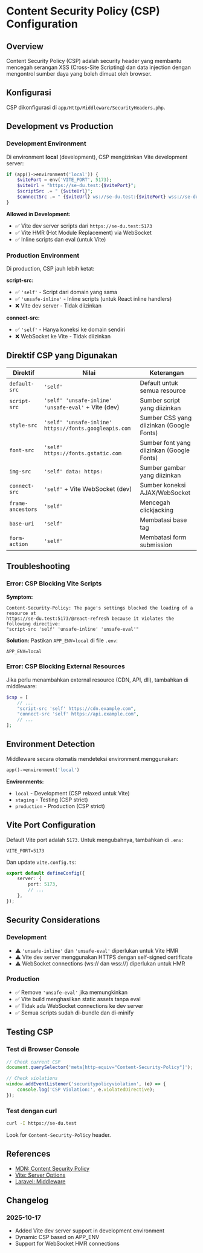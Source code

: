 # Content Security Policy (CSP) Configuration

## Overview

Content Security Policy (CSP) adalah security header yang membantu mencegah serangan XSS (Cross-Site Scripting) dan data injection dengan mengontrol sumber daya yang boleh dimuat oleh browser.

## Konfigurasi

CSP dikonfigurasi di `app/Http/Middleware/SecurityHeaders.php`.

## Development vs Production

### Development Environment

Di environment **local** (development), CSP mengizinkan Vite development server:

```php
if (app()->environment('local')) {
    $vitePort = env('VITE_PORT', 5173);
    $viteUrl = "https://se-du.test:{$vitePort}";
    $scriptSrc .= " {$viteUrl}";
    $connectSrc .= " {$viteUrl} ws://se-du.test:{$vitePort} wss://se-du.test:{$vitePort}";
}
```

**Allowed in Development:**

- ✅ Vite dev server scripts dari `https://se-du.test:5173`
- ✅ Vite HMR (Hot Module Replacement) via WebSocket
- ✅ Inline scripts dan eval (untuk Vite)

### Production Environment

Di production, CSP jauh lebih ketat:

**script-src:**

- ✅ `'self'` - Script dari domain yang sama
- ✅ `'unsafe-inline'` - Inline scripts (untuk React inline handlers)
- ❌ Vite dev server - Tidak diizinkan

**connect-src:**

- ✅ `'self'` - Hanya koneksi ke domain sendiri
- ❌ WebSocket ke Vite - Tidak diizinkan

## Direktif CSP yang Digunakan

| Direktif          | Nilai                                                 | Keterangan                                |
| ----------------- | ----------------------------------------------------- | ----------------------------------------- |
| `default-src`     | `'self'`                                              | Default untuk semua resource              |
| `script-src`      | `'self' 'unsafe-inline' 'unsafe-eval'` + Vite (dev)   | Sumber script yang diizinkan              |
| `style-src`       | `'self' 'unsafe-inline' https://fonts.googleapis.com` | Sumber CSS yang diizinkan (Google Fonts)  |
| `font-src`        | `'self' https://fonts.gstatic.com`                    | Sumber font yang diizinkan (Google Fonts) |
| `img-src`         | `'self' data: https:`                                 | Sumber gambar yang diizinkan              |
| `connect-src`     | `'self'` + Vite WebSocket (dev)                       | Sumber koneksi AJAX/WebSocket             |
| `frame-ancestors` | `'self'`                                              | Mencegah clickjacking                     |
| `base-uri`        | `'self'`                                              | Membatasi base tag                        |
| `form-action`     | `'self'`                                              | Membatasi form submission                 |

## Troubleshooting

### Error: CSP Blocking Vite Scripts

**Symptom:**

```
Content-Security-Policy: The page's settings blocked the loading of a resource at
https://se-du.test:5173/@react-refresh because it violates the following directive:
"script-src 'self' 'unsafe-inline' 'unsafe-eval'"
```

**Solution:**
Pastikan `APP_ENV=local` di file `.env`:

```env
APP_ENV=local
```

### Error: CSP Blocking External Resources

Jika perlu menambahkan external resource (CDN, API, dll), tambahkan di middleware:

```php
$csp = [
    // ...
    "script-src 'self' https://cdn.example.com",
    "connect-src 'self' https://api.example.com",
    // ...
];
```

## Environment Detection

Middleware secara otomatis mendeteksi environment menggunakan:

```php
app()->environment('local')
```

**Environments:**

- `local` - Development (CSP relaxed untuk Vite)
- `staging` - Testing (CSP strict)
- `production` - Production (CSP strict)

## Vite Port Configuration

Default Vite port adalah `5173`. Untuk mengubahnya, tambahkan di `.env`:

```env
VITE_PORT=5173
```

Dan update `vite.config.ts`:

```typescript
export default defineConfig({
    server: {
        port: 5173,
        // ...
    },
});
```

## Security Considerations

### Development

- ⚠️ `'unsafe-inline'` dan `'unsafe-eval'` diperlukan untuk Vite HMR
- ⚠️ Vite dev server menggunakan HTTPS dengan self-signed certificate
- ⚠️ WebSocket connections (ws:// dan wss://) diperlukan untuk HMR

### Production

- ✅ Remove `'unsafe-eval'` jika memungkinkan
- ✅ Vite build menghasilkan static assets tanpa eval
- ✅ Tidak ada WebSocket connections ke dev server
- ✅ Semua scripts sudah di-bundle dan di-minify

## Testing CSP

### Test di Browser Console

```javascript
// Check current CSP
document.querySelector('meta[http-equiv="Content-Security-Policy"]');

// Check violations
window.addEventListener('securitypolicyviolation', (e) => {
    console.log('CSP Violation:', e.violatedDirective);
});
```

### Test dengan curl

```bash
curl -I https://se-du.test
```

Look for `Content-Security-Policy` header.

## References

- [MDN: Content Security Policy](https://developer.mozilla.org/en-US/docs/Web/HTTP/CSP)
- [Vite: Server Options](https://vitejs.dev/config/server-options.html)
- [Laravel: Middleware](https://laravel.com/docs/middleware)

## Changelog

### 2025-10-17

- Added Vite dev server support in development environment
- Dynamic CSP based on APP_ENV
- Support for WebSocket HMR connections
